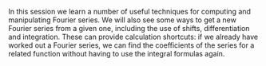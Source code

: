 In this session we learn a number of useful techniques for computing and manipulating Fourier series. We will also see some ways to get a new Fourier series from a given one, including the use of shifts, differentiation and integration. These can provide calculation shortcuts: if we already have worked out a Fourier series, we can find the coefficients of the series for a related function without having to use the integral formulas again.
